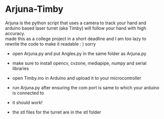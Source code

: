 # Arjuna-Timby  
Arjuna is the python script that uses a camera to track your hand and arduino based laser turret (aka Timby) will follow your hand with high accuracy.   
made this as a college project in a short deadline and I am too lazy to rewrite the code to make it readable : ) sorry 
- open Arjuna.py and put Angles.py in the same folder as Arjuna.py
- make sure to install opencv, cvzone, mediapipe, numpy and serial libraries
- open Timby.ino in Arduino and upload it to your microcontroller
- run Arjuna.py after ensuring the com port is same to which your arduino is connected to
- it should work!

- the stl files for the turret are in the stl folder
